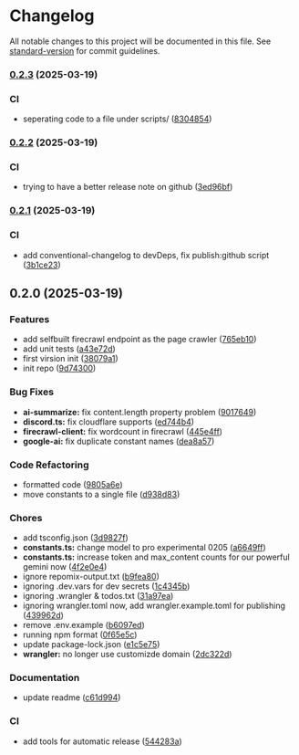 # Changelog

All notable changes to this project will be documented in this file. See [standard-version](https://github.com/conventional-changelog/standard-version) for commit guidelines.

### [0.2.3](https://github.com/Ahacad/hn-summarizer/compare/v0.2.2...v0.2.3) (2025-03-19)


### CI

* seperating code to a file under scripts/ ([8304854](https://github.com/Ahacad/hn-summarizer/commit/83048548b102666a73c240f9f1d53f2921c915e4))

### [0.2.2](https://github.com/Ahacad/hn-summarizer/compare/v0.2.1...v0.2.2) (2025-03-19)


### CI

* trying to have a better release note on github ([3ed96bf](https://github.com/Ahacad/hn-summarizer/commit/3ed96bf4a03df8a1fd43846e0f47749c0314e965))

### [0.2.1](https://github.com/Ahacad/hn-summarizer/compare/v0.2.0...v0.2.1) (2025-03-19)


### CI

* add conventional-changelog to devDeps, fix publish:github script ([3b1ce23](https://github.com/Ahacad/hn-summarizer/commit/3b1ce23f69d115567b91c02acac76425d0c4850a))

## 0.2.0 (2025-03-19)


### Features

* add selfbuilt firecrawl endpoint as the page crawler ([765eb10](https://github.com/Ahacad/hn-summarizer/commit/765eb10e0a3fa87d24bf8c09702388c614f9c86b))
* add unit tests ([a43e72d](https://github.com/Ahacad/hn-summarizer/commit/a43e72d4eb610a159a1112fb0b7fa744c29ca11f))
* first virsion init ([38079a1](https://github.com/Ahacad/hn-summarizer/commit/38079a1ed4728e51a9d509c0ee1256c6c0103cf3))
* init repo ([9d74300](https://github.com/Ahacad/hn-summarizer/commit/9d74300d8b598e538aa09b67162e59a624fb5d02))


### Bug Fixes

* **ai-summarize:** fix content.length property problem ([9017649](https://github.com/Ahacad/hn-summarizer/commit/90176492318812f3425f885b1b536a19b362d297))
* **discord.ts:** fix cloudflare supports ([ed744b4](https://github.com/Ahacad/hn-summarizer/commit/ed744b4464680087b39b211345b2b56016153c57))
* **firecrawl-client:** fix wordcount in firecrawl ([445e4ff](https://github.com/Ahacad/hn-summarizer/commit/445e4ffb626e95023c72ed6e37471d1381a34052))
* **google-ai:** fix duplicate constant names ([dea8a57](https://github.com/Ahacad/hn-summarizer/commit/dea8a57abc00152637caab94e6470539af7eff5e))


### Code Refactoring

* formatted code ([9805a6e](https://github.com/Ahacad/hn-summarizer/commit/9805a6e46625343ae0ae77c5fb9c70f8a6d9f51b))
* move constants to a single file ([d938d83](https://github.com/Ahacad/hn-summarizer/commit/d938d83141497ee394d0a74954732d418bbc7004))


### Chores

* add tsconfig.json ([3d9827f](https://github.com/Ahacad/hn-summarizer/commit/3d9827f5216bd575ccba991530a28edffc68d071))
* **constants.ts:** change model to pro experimental 0205 ([a6649ff](https://github.com/Ahacad/hn-summarizer/commit/a6649fffe28877afa410178d1853777ed7bfaecb))
* **constants.ts:** increase token and max_content counts for our powerful gemini now ([4f2e0e4](https://github.com/Ahacad/hn-summarizer/commit/4f2e0e4ad708a0cdff2ed7a800343867cb9b2a7f))
* ignore repomix-output.txt ([b9fea80](https://github.com/Ahacad/hn-summarizer/commit/b9fea80138759b34fb5a03f5d47b718fde020ab1))
* ignoring .dev.vars for dev secrets ([1c4345b](https://github.com/Ahacad/hn-summarizer/commit/1c4345b9dba706aa5b789dbfbedc4e2a4b4f5c94))
* ignoring .wrangler & todos.txt ([31a97ea](https://github.com/Ahacad/hn-summarizer/commit/31a97eaad136cbb10b74284447c077dca3096d60))
* ignoring wrangler.toml now, add wrangler.example.toml for publishing ([439962d](https://github.com/Ahacad/hn-summarizer/commit/439962da3fe767e5d7febe9759acada6989a9f2e))
* remove .env.example ([b6097ed](https://github.com/Ahacad/hn-summarizer/commit/b6097ede7e07434f93bd08b0cc3ff549ea4fe038))
* running npm format ([0f65e5c](https://github.com/Ahacad/hn-summarizer/commit/0f65e5cc6579d15b31e1f4f3092fd5f8551edf59))
* update package-lock.json ([e1c5e75](https://github.com/Ahacad/hn-summarizer/commit/e1c5e75f5a4b17344866c420c277a747f658844b))
* **wrangler:** no longer use customizde domain ([2dc322d](https://github.com/Ahacad/hn-summarizer/commit/2dc322d370c9971d9bf5e09be99eac4a43d6e49c))


### Documentation

* update readme ([c61d994](https://github.com/Ahacad/hn-summarizer/commit/c61d994a63623ad5c986eb0a16d64513ab9fb73c))


### CI

* add tools for automatic release ([544283a](https://github.com/Ahacad/hn-summarizer/commit/544283ab33367645517e3a991bfff36527f59822))

